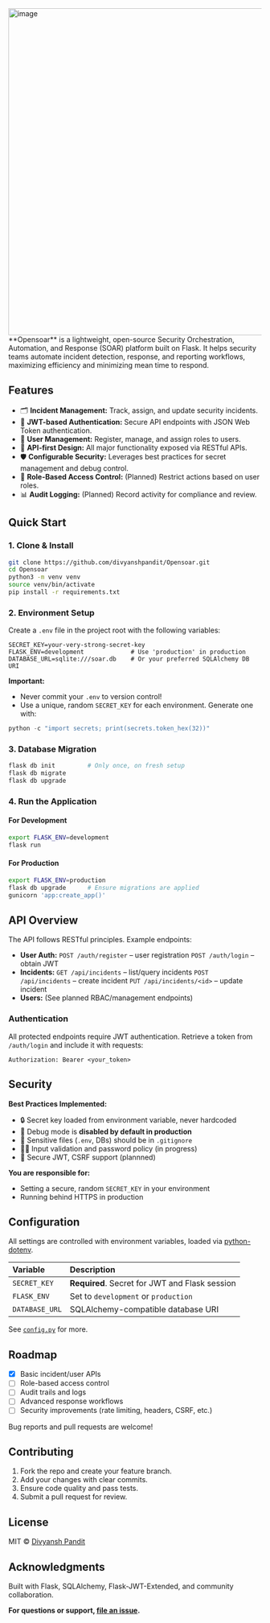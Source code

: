 <img width="1352" height="650" alt="image" src="https://github.com/user-attachments/assets/1ea37a1a-14c2-4131-a1f2-b9ba1cae8bf8" />
**Opensoar** is a lightweight, open-source Security Orchestration, Automation, and Response (SOAR) platform built on Flask. It helps security teams automate incident detection, response, and reporting workflows, maximizing efficiency and minimizing mean time to respond.

## Features

- 🗂️ **Incident Management:** Track, assign, and update security incidents.
- 🔑 **JWT-based Authentication:** Secure API endpoints with JSON Web Token authentication.
- 👤 **User Management:** Register, manage, and assign roles to users.
- 🔌 **API-first Design:** All major functionality exposed via RESTful APIs.
- 🛡️ **Configurable Security:** Leverages best practices for secret management and debug control.
- 🚦 **Role-Based Access Control:** (Planned) Restrict actions based on user roles.
- 📊 **Audit Logging:** (Planned) Record activity for compliance and review.


## Quick Start

### 1. Clone \& Install

```bash
git clone https://github.com/divyanshpandit/Opensoar.git
cd Opensoar
python3 -m venv venv
source venv/bin/activate
pip install -r requirements.txt
```


### 2. Environment Setup

Create a `.env` file in the project root with the following variables:

```env
SECRET_KEY=your-very-strong-secret-key
FLASK_ENV=development             # Use 'production' in production
DATABASE_URL=sqlite:///soar.db    # Or your preferred SQLAlchemy DB URI
```

**Important:**

- Never commit your `.env` to version control!
- Use a unique, random `SECRET_KEY` for each environment.
Generate one with:

```python
python -c "import secrets; print(secrets.token_hex(32))"
```


### 3. Database Migration

```bash
flask db init         # Only once, on fresh setup
flask db migrate
flask db upgrade
```


### 4. Run the Application

#### For Development

```bash
export FLASK_ENV=development
flask run
```


#### For Production

```bash
export FLASK_ENV=production
flask db upgrade      # Ensure migrations are applied
gunicorn 'app:create_app()'
```


## API Overview

The API follows RESTful principles.
Example endpoints:

- **User Auth:**
`POST /auth/register` – user registration
`POST /auth/login` – obtain JWT
- **Incidents:**
`GET /api/incidents` – list/query incidents
`POST /api/incidents` – create incident
`PUT /api/incidents/<id>` – update incident
- **Users:**
(See planned RBAC/management endpoints)


### Authentication

All protected endpoints require JWT authentication. Retrieve a token from `/auth/login` and include it with requests:

```
Authorization: Bearer <your_token>
```


## Security

**Best Practices Implemented:**

- 🔒 Secret key loaded from environment variable, never hardcoded
- 🛑 Debug mode is **disabled by default in production**
- 📝 Sensitive files (`.env`, DBs) should be in `.gitignore`
- 🕵️‍♂️ Input validation and password policy (in progress)
- 🔐 Secure JWT, CSRF support (plannned)

**You are responsible for:**

- Setting a secure, random `SECRET_KEY` in your environment
- Running behind HTTPS in production


## Configuration

All settings are controlled with environment variables, loaded via [python-dotenv](https://pypi.org/project/python-dotenv/).


| Variable | Description |
| :-- | :-- |
| `SECRET_KEY` | **Required**. Secret for JWT and Flask session |
| `FLASK_ENV` | Set to `development` or `production` |
| `DATABASE_URL` | SQLAlchemy-compatible database URI |

See [`config.py`](config.py) for more.

## Roadmap

- [x] Basic incident/user APIs
- [ ] Role-based access control
- [ ] Audit trails and logs
- [ ] Advanced response workflows
- [ ] Security improvements (rate limiting, headers, CSRF, etc.)

Bug reports and pull requests are welcome!

## Contributing

1. Fork the repo and create your feature branch.
2. Add your changes with clear commits.
3. Ensure code quality and pass tests.
4. Submit a pull request for review.

## License

MIT © [Divyansh Pandit](https://github.com/divyanshpandit)

## Acknowledgments

Built with Flask, SQLAlchemy, Flask-JWT-Extended, and community collaboration.

**For questions or support, [file an issue](https://github.com/divyanshpandit/Opensoar/issues).**
